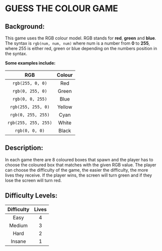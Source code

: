 # GUESS THE COLOUR GAME

## Background:

This game uses the RGB colour model. RGB stands for **red**, **green** and **blue**. The syntax is `rgb(num, num, num)` where num is a number from **0** to **255**, where 255 is either red, green or blue depending on the numbers position in the syntax. 

**Some examples include:**

|  RGB                  |  Colour   |
|:--:                     | :--:        |
|`rgb(255, 0, 0)`       |     Red   |
|`rgb(0, 255, 0)`       |     Green  |
|`rgb(0, 0, 255)`       |     Blue |
|`rgb(255, 255, 0)`     |     Yellow|
|`rgb(0, 255, 255)`     |     Cyan  |
|`rgb(255, 255, 255)`   |     White |
|`rgb(0, 0, 0)`         |     Black |

## Description:

In each game there are 8 coloured boxes that spawn and the player has to choose the coloured box that matches with the given RGB value. The player can choose the difficulty of the game, the easier the difficulty, the more lives they receive. If the player wins, the screen will turn green and if they lose the screen will turn red.

## Difficulty Levels:

|  Difficulty   |  Lives    |
|:--:           | :--:      |
| Easy          |  4        |
| Medium        |  3        |
| Hard          |  2        |
| Insane        |  1        |

